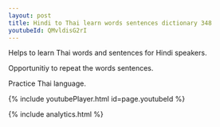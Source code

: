 ```yaml
---
layout: post
title: Hindi to Thai learn words sentences dictionary 348 
youtubeId: QMvldisG2rI
---
```

 
 
Helps to learn Thai words and sentences for Hindi speakers.

Opportunitiy to repeat the words sentences. 

Practice Thai language. 
 
{% include youtubePlayer.html id=page.youtubeId %}
 
 
{% include analytics.html %}